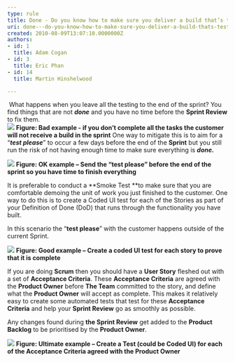 ```yaml
---
type: rule
title: Done - Do you know how to make sure you deliver a build that’s tested every Sprint
uri: done---do-you-know-how-to-make-sure-you-deliver-a-build-thats-tested-every-sprint
created: 2010-08-09T13:07:10.0000000Z
authors:
- id: 1
  title: Adam Cogan
- id: 3
  title: Eric Phan
- id: 14
  title: Martin Hinshelwood

---
```


  What happens when you leave all the testing to the end of the sprint? You find things that are not ***done*** and you have no time before the **Sprint Review** to fix them. <br> 
![](/Management/RulesToBetterScrumUsingTFS/PublishingImages/RuleBuildEverySprintBad.png) **Figure: Bad example - if you don’t complete all the tasks the customer will not receive a build in the sprint** One way to mitigate this is to aim for a “***test please***” to occur a few days before the end of the **Sprint** but you still run the risk of not having enough time to make sure everything is ***done.*** 

![](/Management/RulesToBetterScrumUsingTFS/PublishingImages/RuleBuildEverySprintOK.png)
**Figure: OK example – Send the “test please” before the end of the sprint so you have time to finish everything**

It is preferable to conduct a **Smoke Test **to make sure that you are comfortable demoing the unit of work you just finished to the customer. One way to do this is to create a Coded UI test for each of the Stories as part of your Definition of Done (DoD) that runs through the functionality you have built.

In this scenario the “**test please**” with the customer happens outside of the current Sprint. 

![](/Management/RulesToBetterScrumUsingTFS/PublishingImages/RuleBuildEverySprintGOOD.png)
**Figure: Good example – Create a coded UI test for each story to prove that it is complete**

If you are doing **Scrum** then you should have a **User Story** fleshed out with a set of **Acceptance Criteria**. These **Acceptance Criteria** are agreed with the **Product Owner** before **The Team** committed to the story, and define what the **Product Owner** will accept as complete. This makes it relatively easy to create some automated tests that test for these **Acceptance Criteria** and help your **Sprint Review** go as smoothly as possible.

Any changes found during **the Sprint Review** get added to the **Product Backlog** to be prioritised by the **Product Owner**. 

![](/Management/RulesToBetterScrumUsingTFS/PublishingImages/RuleBuildEverySprintUltimate.png)
**Figure: Ultimate example – Create a Test (could be Coded UI) for each of the Acceptance Criteria agreed with the Product Owner**

